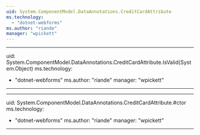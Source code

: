 ```yaml
---
uid: System.ComponentModel.DataAnnotations.CreditCardAttribute
ms.technology: 
  - "dotnet-webforms"
ms.author: "riande"
manager: "wpickett"
---
```


---
uid: System.ComponentModel.DataAnnotations.CreditCardAttribute.IsValid(System.Object)
ms.technology: 
  - "dotnet-webforms"
ms.author: "riande"
manager: "wpickett"
---

---
uid: System.ComponentModel.DataAnnotations.CreditCardAttribute.#ctor
ms.technology: 
  - "dotnet-webforms"
ms.author: "riande"
manager: "wpickett"
---

